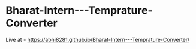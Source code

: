 # Bharat-Intern---Temprature-Converter
Live at - https://abhi8281.github.io/Bharat-Intern---Temprature-Converter/
